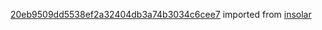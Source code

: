 [20eb9509dd5538ef2a32404db3a74b3034c6cee7](https://github.com/insolar/insolar/commit/20eb9509dd5538ef2a32404db3a74b3034c6cee7) imported from [insolar](https://github.com/insolar/insolar)
